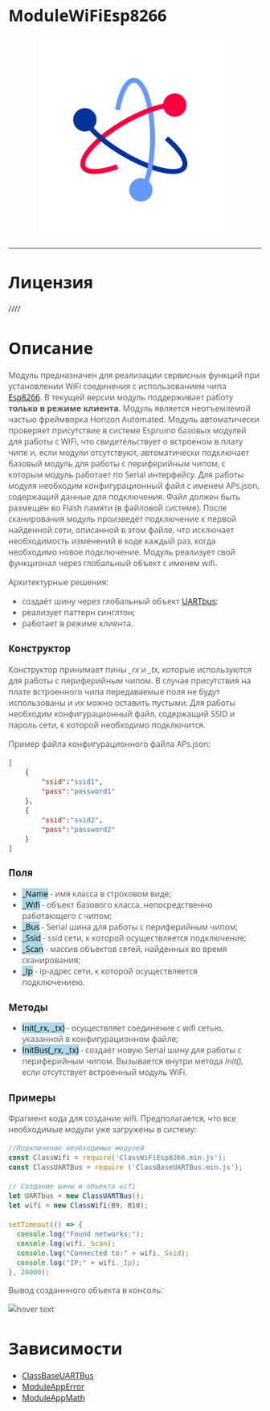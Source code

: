 <div style = "font-family: 'Open Sans', sans-serif; font-size: 16px">

# ModuleWiFiEsp8266
<p align="center">
  <img src="logo.png" width="400" title="hover text">
</p>

-----------------

# Лицензия
////

# Описание
<div style = "color: #555">

Модуль предназначен для реализации сервисных функций при установлении WiFi соединения с использованием чипа [Esp8266](https://github.com/Konkery/ModuleWiFiEsp8266/blob/main/res/0a-esp8266ex_datasheet_en.pdf). В текущей версии модуль поддерживает работу **только в режиме клиента**.  Модуль является неотъемлемой частью фреймворка Horizon Automated. Модуль автоматически проверяет присутствие в системе Espruino базовых модулей для работы с WiFi, что свидетельствует о встроеном в плату чипе и, если модули отсутствуют, автоматически подключает базовый модуль для работы с периферийным чипом, с которым модуль работает по Serial интерфейсу.  Для работы модуля необходим конфигурационный файл с именем APs.json, содержащий данные для подключения. Файл должен быть размещён во Flash памяти (в файловой системе). После сканирования модуль произведёт подключение к первой найденной сети, описанной в этом файле, что исключает необходимость изменений в коде каждый раз, когда необходимо новое подключение. Модуль реализует свой функционал через глобальный объект с именем wifi. 

Архитектурные решения:
- создаёт шину через глобальный объект [UARTbus](https://github.com/Konkery/ModuleBaseI2CBus/blob/main/README.md);
- реализует паттерн синглтон;
- работает в режиме клиента.
</div>

### Конструктор
<div style = "color: #555">

Конструктор принимает пины *_rx* и *_tx*, которые используются для работы с периферийным чипом. В случае присутствия на плате встроенного чипа передаваемые поля не будут использованы и их можно оставить пустыми. Для работы необходим конфигурационный файл, содержащий SSID и пароль сети, к которой необходимо подключится.

Пример файла конфигурационного файла APs.json:
```json
[
    {
        "ssid":"ssid1",
        "pass":"password1"
    },
    {
        "ssid":"ssid2",
        "pass":"password2"
    }
]
```
</div>

### Поля
<div style = "color: #555">

- <mark style="background-color: lightblue">_Name</mark> - имя класса в строковом виде;
- <mark style="background-color: lightblue">_Wifi</mark> - объект базового класса, непосредственно работающего с чипом;
- <mark style="background-color: lightblue">_Bus</mark> - Serial шина для работы с периферийным чипом;
- <mark style="background-color: lightblue">_Ssid</mark> - ssid сети, к которой осуществляется подключение;
- <mark style="background-color: lightblue">_Scan</mark> - массив объектов сетей, найденных во время сканирования;
- <mark style="background-color: lightblue">_Ip</mark> - ip-адрес сети, к которой осуществляется подключениею.
</div>

### Методы
<div style = "color: #555">

- <mark style="background-color: lightblue">Init(_rx, _tx)</mark> - осуществляет соединение с wifi сетью, указанной в конфигурационном файле;
- <mark style="background-color: lightblue">InitBus(_rx, _tx)</mark> - создаёт новую Serial шину для работы с периферийным чипом.
Вызывается внутри метода *Init()*, если отсутствует встроенный модуль WiFi.
</div>

### Примеры
<div style = "color: #555; font-size: 16px">

Фрагмент кода для создание wifi. Предполагается, что все необходимые модули уже загружены в систему:
```js
//Подключение необходимых модулей
const ClassWifi = require('ClassWiFiEsp8266.min.js');
const ClassUARTBus = require ('ClassBaseUARTBus.min.js');

// Создание шины и объекта wifi
let UARTbus = new ClassUARTBus();
let wifi = new ClassWifi(B9, B10);

setTimeout(() => {
  console.log("Found networks:");
  console.log(wifi._Scan);
  console.log("Connected to:" + wifi._Ssid);
  console.log("IP:" + wifi._Ip);
}, 20000);
```
Вывод созданнного объекта в консоль:
<p align="left">
  <img src="./res/output.png" title="hover text">
</p>
</div>

# Зависимости
- [ClassBaseUARTBus](https://github.com/Konkery/ModuleBaseUARTbus/blob/main/README.md)
- [ModuleAppError](https://github.com/Konkery/ModuleAppError/blob/main/README.md)
- [ModuleAppMath](https://github.com/Konkery/ModuleAppMath/blob/main/README.md)
</div>
